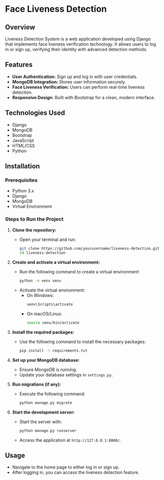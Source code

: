 # Face Liveness Detection

## Overview
Liveness Detection System is a web application developed using Django that implements face liveness verification technology. It allows users to log in or sign up, verifying their identity with advanced detection methods.

## Features
- **User Authentication:** Sign up and log in with user credentials.
- **MongoDB Integration:** Stores user information securely.
- **Face Liveness Verification:** Users can perform real-time liveness detection.
- **Responsive Design:** Built with Bootstrap for a clean, modern interface.

## Technologies Used
- Django
- MongoDB
- Bootstrap
- JavaScript
- HTML/CSS
- Python


## Installation

### Prerequisites
- Python 3.x
- Django
- MongoDB
- Virtual Environment

### Steps to Run the Project
1. **Clone the repository:**
   - Open your terminal and run:
     ```bash
     git clone https://github.com/yourusername/liveness-detection.git
     cd liveness-detection
     ```

2. **Create and activate a virtual environment:**
   - Run the following command to create a virtual environment:
     ```bash
     python -m venv venv
     ```
   - Activate the virtual environment:
     - On Windows:
       ```bash
       venv\Scripts\activate
       ```
     - On macOS/Linux:
       ```bash
       source venv/bin/activate
       ```

3. **Install the required packages:**
   - Use the following command to install the necessary packages:
     ```bash
     pip install -r requirements.txt
     ```

4. **Set up your MongoDB database:**
   - Ensure MongoDB is running.
   - Update your database settings in `settings.py`.

5. **Run migrations (if any):**
   - Execute the following command:
     ```bash
     python manage.py migrate
     ```

6. **Start the development server:**
   - Start the server with:
     ```bash
     python manage.py runserver
     ```

   - Access the application at `http://127.0.0.1:8000/`.

## Usage
- Navigate to the home page to either log in or sign up.
- After logging in, you can access the liveness detection feature.
